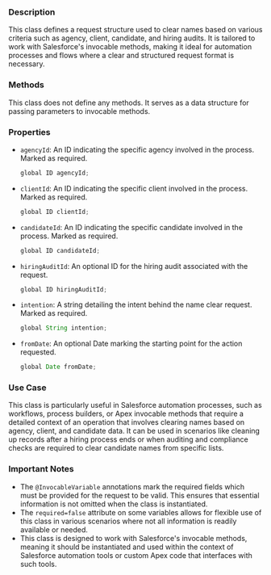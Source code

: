 ### Description

This class defines a request structure used to clear names based on various criteria such as agency, client, candidate, and hiring audits. It is tailored to work with Salesforce's invocable methods, making it ideal for automation processes and flows where a clear and structured request format is necessary.

### Methods

This class does not define any methods. It serves as a data structure for passing parameters to invocable methods.

### Properties

- `agencyId`: An ID indicating the specific agency involved in the process. Marked as required.
  
  ```java
  global ID agencyId;
  ```

- `clientId`: An ID indicating the specific client involved in the process. Marked as required.
  
  ```java
  global ID clientId;
  ```

- `candidateId`: An ID indicating the specific candidate involved in the process. Marked as required.
  
  ```java
  global ID candidateId;
  ```

- `hiringAuditId`: An optional ID for the hiring audit associated with the request.
  
  ```java
  global ID hiringAuditId;
  ```

- `intention`: A string detailing the intent behind the name clear request. Marked as required.
  
  ```java
  global String intention;
  ```

- `fromDate`: An optional Date marking the starting point for the action requested.
  
  ```java
  global Date fromDate;
  ```

### Use Case

This class is particularly useful in Salesforce automation processes, such as workflows, process builders, or Apex invocable methods that require a detailed context of an operation that involves clearing names based on agency, client, and candidate data. It can be used in scenarios like cleaning up records after a hiring process ends or when auditing and compliance checks are required to clear candidate names from specific lists.

### Important Notes

- The `@InvocableVariable` annotations mark the required fields which must be provided for the request to be valid. This ensures that essential information is not omitted when the class is instantiated.
- The `required=false` attribute on some variables allows for flexible use of this class in various scenarios where not all information is readily available or needed.
- This class is designed to work with Salesforce's invocable methods, meaning it should be instantiated and used within the context of Salesforce automation tools or custom Apex code that interfaces with such tools.